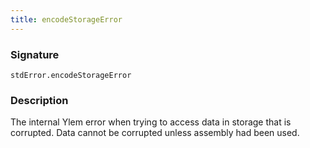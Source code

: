 ```yaml
---
title: encodeStorageError
---
```


### Signature

```solidity
stdError.encodeStorageError
```

### Description

The internal Ylem error when trying to access data in storage that is corrupted. Data cannot be corrupted unless assembly had been used.

